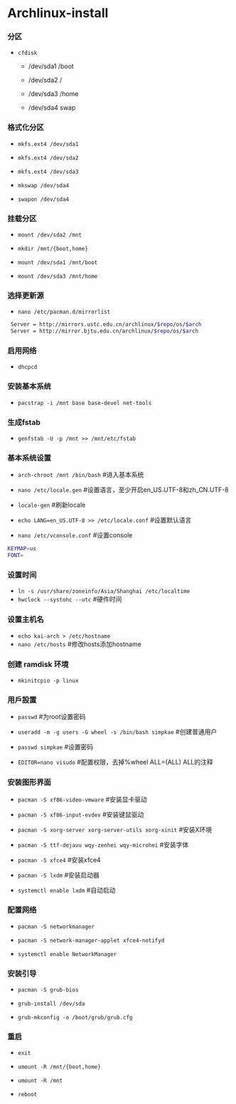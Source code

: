 # Archlinux-install

### 分区

* `cfdisk`

  * /dev/sda1   /boot

  * /dev/sda2   /

  * /dev/sda3   /home

  * /dev/sda4   swap

### 格式化分区

* `mkfs.ext4 /dev/sda1`

* `mkfs.ext4 /dev/sda2`

* `mkfs.ext4 /dev/sda3`

* `mkswap /dev/sda4`

* `swapon /dev/sda4`

### 挂载分区

* `mount /dev/sda2 /mnt`

* `mkdir /mnt/{boot,home}`

* `mount /dev/sda1 /mnt/boot`

* `mount /dev/sda3 /mnt/home`


### 选择更新源

* `nano /etc/pacman.d/mirrorlist`

 ```bash
  Server = http://mirrors.ustc.edu.cn/archlinux/$repo/os/$arch
  Server = http://mirror.bjtu.edu.cn/archlinux/$repo/os/$arch
 ```

### 启用网络

* `dhcpcd`

### 安装基本系统

* `pacstrap -i /mnt base base-devel net-tools`

### 生成fstab

* `genfstab -U -p /mnt >> /mnt/etc/fstab`

### 基本系统设置

* `arch-chroot /mnt /bin/bash`    #进入基本系统

* `nano /etc/locale.gen`    #设置语言，至少开启en_US.UTF-8和zh_CN.UTF-8

* `locale-gen`    #刷新locale

* `echo LANG=en_US.UTF-8 >> /etc/locale.conf`    #设置默认语言

* `nano /etc/vconsole.conf`    #设置console

 ```bash
 KEYMAP=us
 FONT=
 ```

### 设置时间

* `ln -s /usr/share/zoneinfo/Asia/Shanghai /etc/localtime`
* `hwclock --systohc --utc`    #硬件时间

### 设置主机名

* `echo kai-arch > /etc/hostname`
* `nano /etc/hosts`    #修改hosts添加hostname

### 创建 ramdisk 环境

* `mkinitcpio -p linux`

### 用戶設置

* `passwd`    #为root设置密码

* `useradd -m -g users -G wheel -s /bin/bash simpkae`    #创建普通用户

* `passwd simpkae`    #设置密码

* `EDITOR=nano visudo`    #配置权限，去掉%wheel ALL=(ALL) ALL的注释

### 安装图形界面

* `pacman -S xf86-video-vmware`    #安装显卡驱动

* `pacman -S xf86-input-evdev`    #安装键鼠驱动

* `pacman -S xorg-server xorg-server-utils xorg-xinit`    #安装X环境

* `pacman -S ttf-dejavu wqy-zenhei wqy-microhei`    #安装字体

* `pacman -S xfce4`    #安装xfce4

* `pacman -S lxdm`    #安装启动器

* `systemctl enable lxdm`    #自动启动

### 配置网络

* `pacman -S networkmanager`

* `pacman -S network-manager-applet xfce4-notifyd`

* `systemctl enable NetworkManager`

### 安装引导

* `pacman -S grub-bios`

* `grub-install /dev/sda`

* `grub-mkconfig -o /boot/grub/grub.cfg`

### 重启

* `exit`

* `umount -R /mnt/{boot,home}`

* `umount -R /mnt`

* `reboot`



